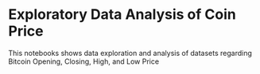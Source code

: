 # Exploratory Data Analysis of Coin Price

This notebooks shows data exploration and analysis of datasets regarding Bitcoin Opening, Closing, High, and Low Price
